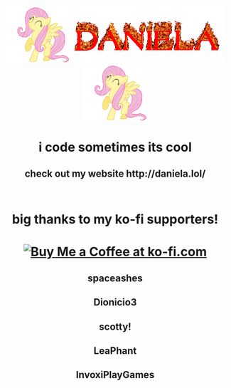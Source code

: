 <p align="center">
<img src="dance.gif" alt="fluttershy dancing"/><img src="daniela.gif" alt="DANIELA"/><img src="dance.gif" alt="fluttershy dancing"/>
<h1 align="center">i code sometimes its cool</h1>
<h2 align="center">check out my website http://daniela.lol/</h2>
<br>
<h1 align="center">big thanks to my ko-fi supporters!</h1>
<h1 align="center"><a href='https://ko-fi.com/G2G1ZERWL' target='_blank'><img height='36' style='border:0px;height:36px;' src='https://storage.ko-fi.com/cdn/kofi3.png?v=3' border='0' alt='Buy Me a Coffee at ko-fi.com' /></a></h1>
<h2 align="center">spaceashes</h2>
<h2 align="center">Dionicio3</h2>
<h2 align="center">scotty!</h2>
<h2 align="center">LeaPhant</h2>
<h2 align="center">InvoxiPlayGames</h2> 
</p>
